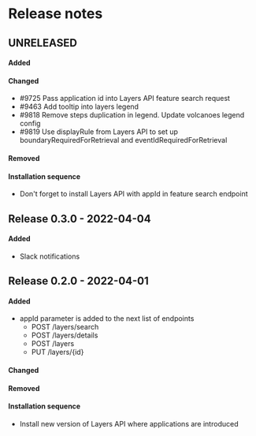 # Release notes

## UNRELEASED
#### Added

#### Changed
- #9725 Pass application id into Layers API feature search request
- #9463 Add tooltip into layers legend
- #9818 Remove steps duplication in legend. Update volcanoes legend config 
- #9819 Use displayRule from Layers API to set up boundaryRequiredForRetrieval and eventIdRequiredForRetrieval

#### Removed

#### Installation sequence
- Don't forget to install Layers API with appId in feature search endpoint 

## Release 0.3.0 - 2022-04-04

#### Added
- Slack notifications


## Release 0.2.0 - 2022-04-01

#### Added
- appId parameter is added to the next list of endpoints
  - POST /layers/search
  - POST /layers/details
  - POST /layers
  - PUT /layers/{id}

#### Changed

#### Removed

#### Installation sequence
- Install new version of Layers API where applications are introduced